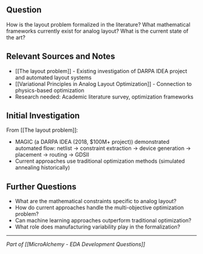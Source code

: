 ## Question
How is the layout problem formalized in the literature? What mathematical frameworks currently exist for analog layout? What is the current state of the art?

## Relevant Sources and Notes
- [[The layout problem]] - Existing investigation of DARPA IDEA project and automated layout systems
- [[Variational Principles in Analog Layout Optimization]] - Connection to physics-based optimization
- Research needed: Academic literature survey, optimization frameworks

## Initial Investigation
From [[The layout problem]]:
- MAGIC (a DARPA IDEA (2018, $100M+ project)) demonstrated automated flow: netlist → constraint extraction → device generation → placement → routing → GDSII
- Current approaches use traditional optimization methods (simulated annealing historically)

## Further Questions
- What are the mathematical constraints specific to analog layout?
- How do current approaches handle the multi-objective optimization problem?
- Can machine learning approaches outperform traditional optimization?
- What role does manufacturing variability play in the formalization?

---
*Part of [[MicroAlchemy - EDA Development Questions]]*